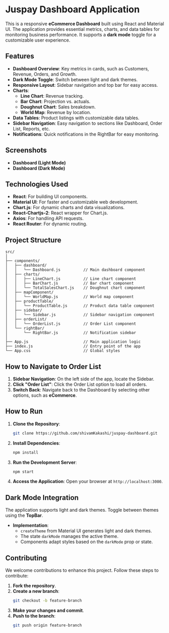 
# Juspay Dashboard Application

This is a responsive **eCommerce Dashboard** built using React and Material UI. The application provides essential metrics, charts, and data tables for monitoring business performance. It supports a **dark mode** toggle for a customizable user experience.

## Features

- **Dashboard Overview**: Key metrics in cards, such as Customers, Revenue, Orders, and Growth.
- **Dark Mode Toggle**: Switch between light and dark themes.
- **Responsive Layout**: Sidebar navigation and top bar for easy access.
- **Charts**:
  - **Line Chart**: Revenue tracking.
  - **Bar Chart**: Projection vs. actuals.
  - **Doughnut Chart**: Sales breakdown.
  - **World Map**: Revenue by location.
- **Data Tables**: Product listings with customizable data tables.
- **Sidebar Navigation**: Easy navigation to sections like Dashboard, Order List, Reports, etc.
- **Notifications**: Quick notifications in the RightBar for easy monitoring.

## Screenshots

- **Dashboard (Light Mode)**
- **Dashboard (Dark Mode)**

## Technologies Used

- **React**: For building UI components.
- **Material UI**: For faster and customizable web development.
- **Chart.js**: For dynamic charts and data visualizations.
- **React-Chartjs-2**: React wrapper for Chart.js.
- **Axios**: For handling API requests.
- **React Router**: For dynamic routing.

## Project Structure

```
src/
│
├── components/
│   ├── dashboard/
│   │   └── Dashboard.js          // Main dashboard component
│   ├── charts/
│   │   ├── LineChart.js          // Line chart component
│   │   ├── BarChart.js           // Bar chart component
│   │   └── TotalSalesChart.js    // Doughnut chart component
│   ├── mapComponent/
│   │   └── WorldMap.js           // World map component
│   ├── productTable/
│   │   └── ProductTable.js       // Product data table component
│   ├── sidebar/
│   │   └── Sidebar.js            // Sidebar navigation component
│   ├── orderList/
│   │   └── OrderList.js          // Order List component
│   └── rightBar/
│       └── RightBar.js           // Notification sidebar
│
├── App.js                        // Main application logic
├── index.js                      // Entry point of the app
└── App.css                       // Global styles
```

## How to Navigate to Order List

1. **Sidebar Navigation**: On the left side of the app, locate the Sidebar.
2. **Click "Order List"**: Click the Order List option to load all orders.
3. **Switch Back**: Navigate back to the Dashboard by selecting other options, such as **eCommerce**.

## How to Run

1. **Clone the Repository**:
   ```bash
   git clone https://github.com/shivamKakashi/juspay-dashboard.git
   ```
2. **Install Dependencies**:
   ```bash
   npm install
   ```
3. **Run the Development Server**:
   ```bash
   npm start
   ```
4. **Access the Application**:
   Open your browser at `http://localhost:3000`.

## Dark Mode Integration

The application supports light and dark themes. Toggle between themes using the **TopBar**.

- **Implementation**:
  - `createTheme` from Material UI generates light and dark themes.
  - The state `darkMode` manages the active theme.
  - Components adapt styles based on the `darkMode` prop or state.

## Contributing

We welcome contributions to enhance this project. Follow these steps to contribute:

1. **Fork the repository**.
2. **Create a new branch**:
   ```bash
   git checkout -b feature-branch
   ```
3. **Make your changes and commit**.
4. **Push to the branch**:
   ```bash
   git push origin feature-branch
   ```




